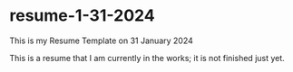 # resume-1-31-2024
This is my Resume Template on 31 January 2024

This is a resume that I am currently in the works; it is not finished just yet.
